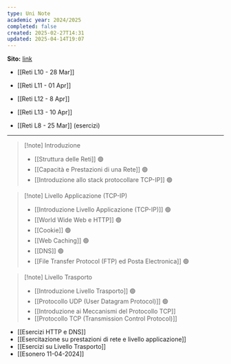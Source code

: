 ```yaml
---
type: Uni Note
academic year: 2024/2025
completed: false
created: 2025-02-27T14:31
updated: 2025-04-14T19:07
---
```

**Sito:** [link](https://classroom.google.com/c/MjEzMzIzMjE4MDBa)

- [[Reti L10 - 28 Mar]]
- [[Reti L11 - 01 Apr]]
- [[Reti L12 - 8 Apr]]
- [[Reti L13 - 10 Apr]]

- [[Reti L8 - 25 Mar]] (esercizi)

---

>[!note] Introduzione
>- [[Struttura delle Reti]] 🟢
>- [[Capacità e Prestazioni di una Rete]] 🟢
>- [[Introduzione allo stack protocollare TCP-IP]] 🟢

>[!note] Livello Applicazione (TCP-IP)
>- [[Introduzione Livello Applicazione (TCP-IP)]] 🟢
>- [[World Wide Web e HTTP]] 🟢
>- [[Cookie]] 🟢
>- [[Web Caching]] 🟢
>- [[DNS]] 🟢
>- [[File Transfer Protocol (FTP) ed Posta Electronica]] 🟢

>[!note] Livello Trasporto
>
>- [[Introduzione Livello Trasporto]] 🟢
>- [[Protocollo UDP (User Datagram Protocol)]] 🟢
>- [[Introduzione ai Meccanismi del Protocollo TCP]]
>- [[Protocollo TCP (Transmission Control Protocol)]]

- [[Esercizi HTTP e DNS]]
- [[Esercitazione su prestazioni di rete e livello applicazione]]
- [[Esercizi su Livello Trasporto]]
- [[Esonero 11-04-2024]]